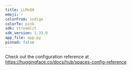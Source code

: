 ```yaml
---
title: LLMsQA
emoji: ⚡
colorFrom: indigo
colorTo: pink
sdk: streamlit
sdk_version: 1.33.0
app_file: app.py
pinned: false
---
```


Check out the configuration reference at https://huggingface.co/docs/hub/spaces-config-reference
